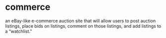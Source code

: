 # commerce
an eBay-like e-commerce auction site that will allow users to post auction listings, place bids on listings, comment on those listings, and add listings to a “watchlist.”
